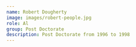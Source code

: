 ```yaml
---
name: Robert Dougherty
image: images/robert-people.jpg
role: Al
group: Post Doctorate
description: Post Doctorate from 1996 to 1998
---
```

